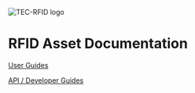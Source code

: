 ![TEC-RFID logo](https://tec-rfid.co.uk/wp-content/uploads/2019/05/tec-rfid.png)

# RFID Asset Documentation

[User Guides](https://github.com/TEC-RFID/rfid-asset-documentation/blob/main/users/README.md)

[API / Developer Guides](https://github.com/TEC-RFID/rfid-asset-documentation/blob/main/api/README.md)

